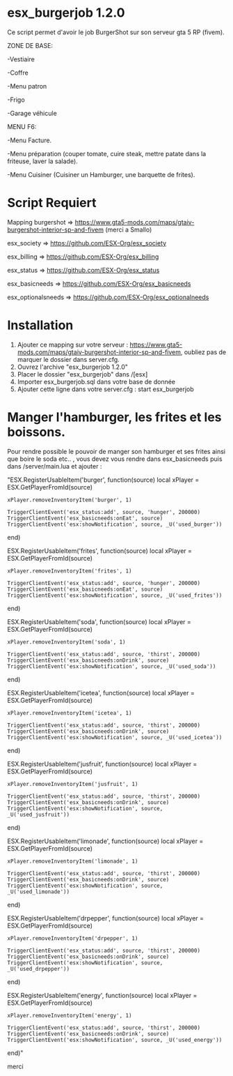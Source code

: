 # esx_burgerjob 1.2.0
Ce script permet d'avoir le job BurgerShot sur son serveur gta 5 RP (fivem).

ZONE DE BASE:

-Vestiaire

-Coffre

-Menu patron

-Frigo 

-Garage véhicule

MENU F6:

-Menu Facture.

-Menu préparation (couper tomate, cuire steak, mettre patate dans la friteuse, laver la salade).

-Menu Cuisiner (Cuisiner un Hamburger, une barquette de frites).

# Script Requiert
Mapping burgershot => https://www.gta5-mods.com/maps/gtaiv-burgershot-interior-sp-and-fivem  (merci a Smallo)

esx_society => https://github.com/ESX-Org/esx_society

esx_billing => https://github.com/ESX-Org/esx_billing

esx_status => https://github.com/ESX-Org/esx_status

esx_basicneeds => https://github.com/ESX-Org/esx_basicneeds

esx_optionalsneeds => https://github.com/ESX-Org/esx_optionalneeds

# Installation
1) Ajouter ce mapping sur votre serveur : https://www.gta5-mods.com/maps/gtaiv-burgershot-interior-sp-and-fivem, oubliez pas de marquer le dossier dans server.cfg.
2) Ouvrez l'archive "esx_burgerjob 1.2.0"
3) Placer le dossier "esx_burgerjob" dans /[esx]
4) Importer esx_burgerjob.sql dans votre base de donnée
5) Ajouter cette ligne dans votre server.cfg : start esx_burgerjob

# Manger l'hamburger, les frites et les boissons.
Pour rendre possible le pouvoir de manger son hamburger et ses frites ainsi que boire le soda etc.. , vous devez vous rendre dans esx_basicneeds puis dans /server/main.lua et ajouter : 

"ESX.RegisterUsableItem('burger', function(source)
	local xPlayer = ESX.GetPlayerFromId(source)

	xPlayer.removeInventoryItem('burger', 1)

	TriggerClientEvent('esx_status:add', source, 'hunger', 200000)
	TriggerClientEvent('esx_basicneeds:onEat', source)
	TriggerClientEvent('esx:showNotification', source, _U('used_burger'))
end)

ESX.RegisterUsableItem('frites', function(source)
	local xPlayer = ESX.GetPlayerFromId(source)

	xPlayer.removeInventoryItem('frites', 1)

	TriggerClientEvent('esx_status:add', source, 'hunger', 200000)
	TriggerClientEvent('esx_basicneeds:onEat', source)
	TriggerClientEvent('esx:showNotification', source, _U('used_frites'))
end)

ESX.RegisterUsableItem('soda', function(source)
	local xPlayer = ESX.GetPlayerFromId(source)

	xPlayer.removeInventoryItem('soda', 1)

	TriggerClientEvent('esx_status:add', source, 'thirst', 200000)
	TriggerClientEvent('esx_basicneeds:onDrink', source)
	TriggerClientEvent('esx:showNotification', source, _U('used_soda'))
end)

ESX.RegisterUsableItem('icetea', function(source)
	local xPlayer = ESX.GetPlayerFromId(source)

	xPlayer.removeInventoryItem('icetea', 1)

	TriggerClientEvent('esx_status:add', source, 'thirst', 200000)
	TriggerClientEvent('esx_basicneeds:onDrink', source)
	TriggerClientEvent('esx:showNotification', source, _U('used_icetea'))
end)

ESX.RegisterUsableItem('jusfruit', function(source)
	local xPlayer = ESX.GetPlayerFromId(source)

	xPlayer.removeInventoryItem('jusfruit', 1)

	TriggerClientEvent('esx_status:add', source, 'thirst', 200000)
	TriggerClientEvent('esx_basicneeds:onDrink', source)
	TriggerClientEvent('esx:showNotification', source, _U('used_jusfruit'))
end)

ESX.RegisterUsableItem('limonade', function(source)
	local xPlayer = ESX.GetPlayerFromId(source)

	xPlayer.removeInventoryItem('limonade', 1)

	TriggerClientEvent('esx_status:add', source, 'thirst', 200000)
	TriggerClientEvent('esx_basicneeds:onDrink', source)
	TriggerClientEvent('esx:showNotification', source, _U('used_limonade'))
end)

ESX.RegisterUsableItem('drpepper', function(source)
	local xPlayer = ESX.GetPlayerFromId(source)

	xPlayer.removeInventoryItem('drpepper', 1)

	TriggerClientEvent('esx_status:add', source, 'thirst', 200000)
	TriggerClientEvent('esx_basicneeds:onDrink', source)
	TriggerClientEvent('esx:showNotification', source, _U('used_drpepper'))
end)

ESX.RegisterUsableItem('energy', function(source)
	local xPlayer = ESX.GetPlayerFromId(source)

	xPlayer.removeInventoryItem('energy', 1)

	TriggerClientEvent('esx_status:add', source, 'thirst', 200000)
	TriggerClientEvent('esx_basicneeds:onDrink', source)
	TriggerClientEvent('esx:showNotification', source, _U('used_energy'))
end)"

merci
